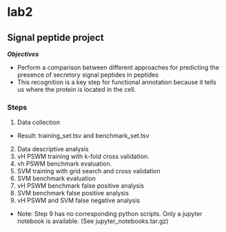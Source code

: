 # lab2

## Signal peptide project

***Objectives***
- Perform a comparison between different approaches for predicting the presence of secretory signal peptides in peptides
- This recognition is a key step for functional annotation because it tells us where the protein is located in the cell. 

### Steps

1. Data collection
- Result: training_set.tsv and benchmark_set.tsv
2. Data descriptive analysis
3. vH PSWM training with k-fold cross validation.
4. vh PSWM benchmark evaluation. 
5. SVM training with grid search and cross validation
6. SVM benchmark evaluation
7. vH PSWM benchmark false positive analysis
8. SVM benchmark false positive analysis
9. vH PSWM and SVM false negative analysis
- Note: Step 9 has no corresponding python scripts. Only a jupyter notebook is available. (See jupyter_notebooks.tar.gz) 
